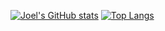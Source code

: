 [![Joel's GitHub stats](https://github-readme-stats.vercel.app/api?username=jfrase8)](https://github.com/jfrase8/github-readme-stats)
[![Top Langs](https://github-readme-stats.vercel.app/api/top-langs/?username=jfrase8&hide=c++)](https://github.com/jfrase8/github-readme-stats)
